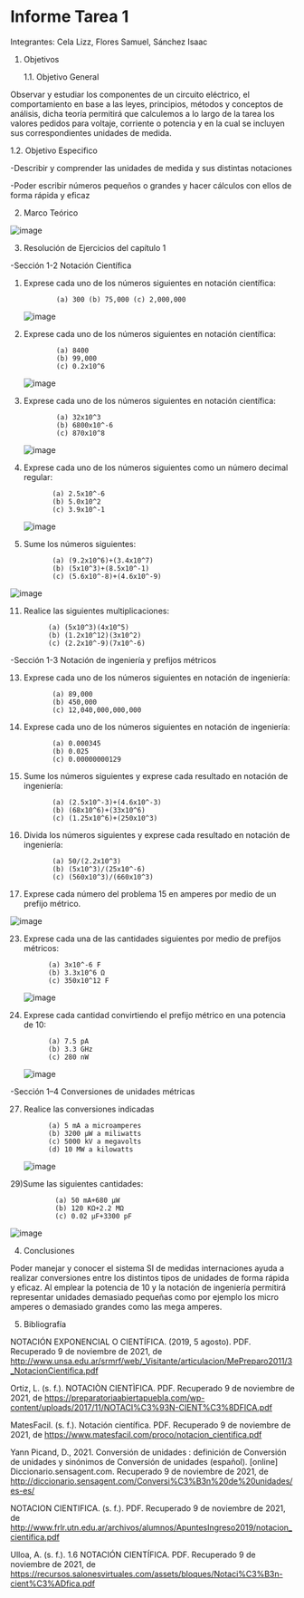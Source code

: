 # Informe Tarea 1
Integrantes: Cela Lizz, Flores Samuel, Sánchez Isaac

1. Objetivos 

	1.1.	Objetivo General 

Observar y estudiar los componentes de un circuito eléctrico, el comportamiento en base a las leyes, principios, métodos y conceptos de análisis, dicha teoría permitirá que calculemos a lo largo de la tarea los valores pedidos para voltaje, corriente o potencia y en la cual se incluyen sus correspondientes unidades de medida.  

 1.2. 	Objetivo Especifico 
 
 -Describir y comprender las unidades de medida y sus distintas notaciones 

 -Poder escribir números pequeños o grandes y hacer cálculos con ellos de forma rápida y eficaz

2.	Marco Teórico 

![image](https://user-images.githubusercontent.com/94079321/141231023-07974d3d-2572-4c2c-82b4-87051da84692.png)


3.	Resolución de Ejercicios del capítulo 1 

  -Sección 1-2 Notación Científica 

1) Exprese cada uno de los números siguientes en notación científica:
               
               (a) 300 (b) 75,000 (c) 2,000,000
               
     ![image](https://user-images.githubusercontent.com/94079321/141225142-8424916a-e122-44c7-b277-7817333d4d3d.png)

               
               
3) Exprese cada uno de los números siguientes en notación científica:
               
               (a) 8400 
               (b) 99,000  
               (c) 0.2x10^6
               
      ![image](https://user-images.githubusercontent.com/94079321/141225836-49e29eb8-b1af-464f-b03e-3f58c38c14e8.png)

               
5) Exprese cada uno de los números siguientes en notación científica:
               
               (a) 32x10^3 
               (b) 6800x10^-6  
               (c) 870x10^8
      
      ![image](https://user-images.githubusercontent.com/94079321/141226080-6fed8123-2b14-4e9f-8655-59bb470ff5f6.png)         
               
7) Exprese cada uno de los números siguientes como un número decimal regular:
              
              (a) 2.5x10^-6
              (b) 5.0x10^2 
              (c) 3.9x10^-1
              
      ![image](https://user-images.githubusercontent.com/94079321/141226447-efa9ac34-5e35-4a3e-9b8d-9aca5582524a.png)
     
              
9) Sume los números siguientes:
              
              (a) (9.2x10^6)+(3.4x10^7) 
              (b) (5x10^3)+(8.5x10^-1)
              (c) (5.6x10^-8)+(4.6x10^-9)
              
![image](https://user-images.githubusercontent.com/94079321/141226701-f8bab243-1238-4849-a54f-321731d482ea.png)

11) Realice las siguientes multiplicaciones:
             
              (a) (5x10^3)(4x10^5) 
              (b) (1.2x10^12)(3x10^2)
              (c) (2.2x10^-9)(7x10^-6)
              
  -Sección 1-3 Notación de ingeniería y prefijos métricos
 
13) Exprese cada uno de los números siguientes en notación de ingeniería:
            
               (a) 89,000 
               (b) 450,000
               (c) 12,040,000,000,000
               
15) Exprese cada uno de los números siguientes en notación de ingeniería:
               
               (a) 0.000345
               (b) 0.025
               (c) 0.00000000129 
               
17) Sume los números siguientes y exprese cada resultado en notación de ingeniería:
               
               (a) (2.5x10^-3)+(4.6x10^-3)
               (b) (68x10^6)+(33x10^6)
               (c) (1.25x10^6)+(250x10^3)
              
               
19) Divida los números siguientes y exprese cada resultado en notación de ingeniería:
               
               (a) 50/(2.2x10^3)
               (b) (5x10^3)/(25x10^-6)
               (c) (560x10^3)/(660x10^3)

21) Exprese cada número del problema 15 en amperes por medio de un prefijo métrico.

![image](https://user-images.githubusercontent.com/94079321/141215262-53503f88-2fea-4834-8591-0ff9ff56e700.png)
               
23) Exprese cada una de las cantidades siguientes por medio de prefijos métricos:
              
              (a) 3x10^-6 F
              (b) 3.3x10^6 Ω
              (c) 350x10^12 F
           
           
      ![image](https://user-images.githubusercontent.com/94079321/141215313-1d521529-7aea-41cc-88d7-76ec2eb0fa63.png)

25) Exprese cada cantidad convirtiendo el prefijo métrico en una potencia de 10:
              
              (a) 7.5 pA
              (b) 3.3 GHz
              (c) 280 nW
              
       ![image](https://user-images.githubusercontent.com/94079321/141215410-a0e36b25-ad41-4510-b73f-7bc54ac0acaf.png)



  -Sección 1–4 Conversiones de unidades métricas 

27) Realice las conversiones indicadas
              
              (a) 5 mA a microamperes
              (b) 3200 µW a miliwatts
              (c) 5000 kV a megavolts
              (d) 10 MW a kilowatts
              
      ![image](https://user-images.githubusercontent.com/94079321/141215670-4f345683-db58-4c5e-9cf2-db90cc4d0915.png)

29)Sume las siguientes cantidades:
               
               (a) 50 mA+680 µW
               (b) 120 KΩ+2.2 MΩ
               (c) 0.02 µF+3300 pF
               
   ![image](https://user-images.githubusercontent.com/94079321/141215692-b73546fe-3e4f-4eea-ac52-4f3fe9028c65.png)

           
4. Conclusiones

Poder manejar y conocer el sistema SI de medidas internaciones ayuda a realizar conversiones entre los distintos tipos de unidades de forma rápida y eficaz. Al emplear la potencia de 10 y la notación de ingeniería permitirá representar unidades demasiado pequeñas como por ejemplo los micro amperes o demasiado grandes como las mega amperes. 

5. Bibliografía

NOTACIÓN EXPONENCIAL O CIENTÍFICA. (2019, 5 agosto). PDF. Recuperado 9 de noviembre de 2021, de http://www.unsa.edu.ar/srmrf/web/_Visitante/articulacion/MePreparo2011/3_NotacionCientifica.pdf

Ortiz, L. (s. f.). NOTACIÒN CIENTÌFICA. PDF. Recuperado 9 de noviembre de 2021, de https://preparatoriaabiertapuebla.com/wp-content/uploads/2017/11/NOTACI%C3%93N-CIENT%C3%8DFICA.pdf

MatesFacil. (s. f.). Notación científica. PDF. Recuperado 9 de noviembre de 2021, de https://www.matesfacil.com/proco/notacion_cientifica.pdf

Yann Picand, D., 2021. Conversión de unidades : definición de Conversión de unidades y sinónimos de Conversión de unidades (español). [online] Diccionario.sensagent.com.
Recuperado 9 de noviembre de 2021, de http://diccionario.sensagent.com/Conversi%C3%B3n%20de%20unidades/es-es/ 

NOTACION CIENTIFICA. (s. f.). PDF. Recuperado 9 de noviembre de 2021, de http://www.frlr.utn.edu.ar/archivos/alumnos/ApuntesIngreso2019/notacion_cientifica.pdf

Ulloa, A. (s. f.). 1.6 NOTACIÓN CIENTÍFICA. PDF. Recuperado 9 de noviembre de 2021, de https://recursos.salonesvirtuales.com/assets/bloques/Notaci%C3%B3n-cient%C3%ADfica.pdf




